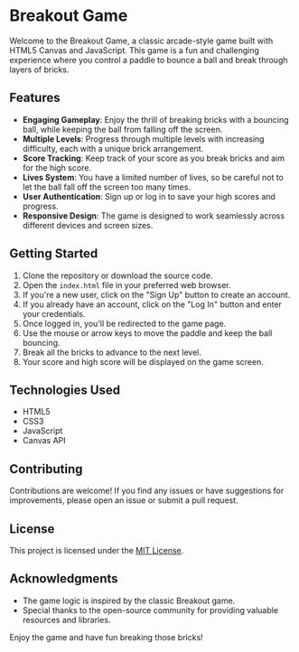 # Breakout Game

Welcome to the Breakout Game, a classic arcade-style game built with HTML5 Canvas and JavaScript. This game is a fun and challenging experience where you control a paddle to bounce a ball and break through layers of bricks.

## Features

- **Engaging Gameplay**: Enjoy the thrill of breaking bricks with a bouncing ball, while keeping the ball from falling off the screen.
- **Multiple Levels**: Progress through multiple levels with increasing difficulty, each with a unique brick arrangement.
- **Score Tracking**: Keep track of your score as you break bricks and aim for the high score.
- **Lives System**: You have a limited number of lives, so be careful not to let the ball fall off the screen too many times.
- **User Authentication**: Sign up or log in to save your high scores and progress.
- **Responsive Design**: The game is designed to work seamlessly across different devices and screen sizes.

## Getting Started

1. Clone the repository or download the source code.
2. Open the `index.html` file in your preferred web browser.
3. If you're a new user, click on the "Sign Up" button to create an account.
4. If you already have an account, click on the "Log In" button and enter your credentials.
5. Once logged in, you'll be redirected to the game page.
6. Use the mouse or arrow keys to move the paddle and keep the ball bouncing.
7. Break all the bricks to advance to the next level.
8. Your score and high score will be displayed on the game screen.

## Technologies Used

- HTML5
- CSS3
- JavaScript
- Canvas API

## Contributing

Contributions are welcome! If you find any issues or have suggestions for improvements, please open an issue or submit a pull request.

## License

This project is licensed under the [MIT License](LICENSE).

## Acknowledgments

- The game logic is inspired by the classic Breakout game.
- Special thanks to the open-source community for providing valuable resources and libraries.

Enjoy the game and have fun breaking those bricks!
